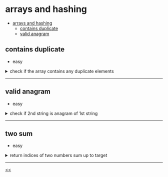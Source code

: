 # arrays and hashing

- [arrays and hashing](#arrays-and-hashing)
  - [contains duplicate](#contains-duplicate)
  - [valid anagram](#valid-anagram)

## contains duplicate 
- easy
<details>
<summary>check if the array contains any duplicate elements</summary>

### description
Given an integer array `nums`, return `true` if any value appears **at least twice** in the array, and return `false` if every element is distinct.

### examples
example 1:
input: nums = [1,2,3,1]
output: true

example 2:
input: nums = [1,2,3,4]
output: false

example 3:
input: nums = [1,1,1,3,3,4,3,2,4,2]
output: true

### solution
[solution](./src/main/java/dev/nj/solutions/ContainsDuplicate.java)
<br/>
[test](./src/test/java/dev/nj/solutions/ContainsDuplicateTests.java)

</details>

<hr/>

## valid anagram
- easy
<details>
<summary>check if 2nd string is anagram of 1st string</summary>

### description
Given two strings `s` and `t`, return `true` *if* `t` *is an anagram of* `s`, *and* `false` *otherwise*

### examples
example 1:
input: s = "anargram", t = "nagaram"
output: true

example 2:
input: s = "rat", t = "car"
output: false

### contraints
- `1 <= s.length, t.length <= 5 * 10^4^`
- `s` and `t` consist of lowercase English letters.

### solution
[solution](./src/main/java/dev/nj/solutions/ValidAnagram.java)
<br/>
[test](./src/test/java/dev/nj/solutions/ValidAnagramTests.java)

</details>

<hr/>

## two sum
- easy
<details>
<summary>return indices of two numbers sum up to target</summary>

### description
Given an array of integers `nums` and an integer `target`, return *indices of the two numbers such that they add up to* *`target`*.

You may assume that each input would have **_exactly_ one solution**, and you may not use the same element twice.

You can return the answer in any order.

## examples
example 1:
input: nums = [2,7,11,15], target = 9
output: [0,1]
explanation: Because nums[0] + nums[1] == 9, we return [0, 1].

example 2:
input: nums = [3,2,4], target = 6
output: [1,2]

example 3:
input: nums = [3,3], target = 6
output: [0,1]

## constraints
- `2 <= nums.length <= 10^4^`
- `-10^9^ <= nums[i] <= 10^9^`
- `-10^9^ <= target <= 10^9^` 
- **Only one valid answer exists**

### solution
[solution](./src/main/java/dev/nj/solutions/TwoSum.java)
<br/>
[test](./src/test/java/dev/nj/solutions/TwoSumTests.java)

</details>

<hr/>

[<<](../README.md)
<!--
:%s/\(Sample \(Input\|Output\) \d:\)\n\(.*\)/```\r\r**\1**\r```\3/gc

## 
<details>
<summary></summary>

### description

## examples

### solution
[solution](./src/main/java/dev/nj/solutions/)
<br/>
[test](./src/test/java/dev/nj/solutions/)

### constraints
- 

</details>

<hr/>

-->
